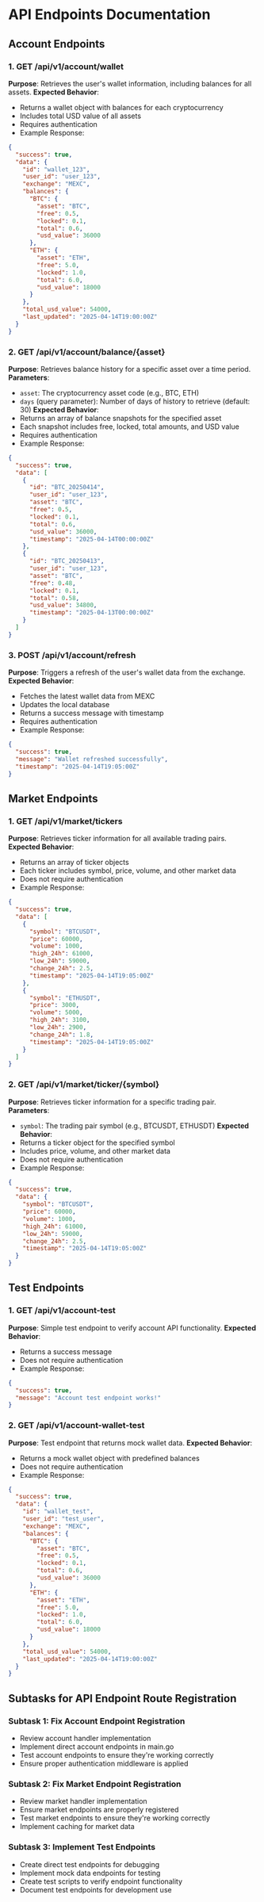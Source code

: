 # API Endpoints Documentation

## Account Endpoints

### 1. GET /api/v1/account/wallet
**Purpose**: Retrieves the user's wallet information, including balances for all assets.
**Expected Behavior**: 
- Returns a wallet object with balances for each cryptocurrency
- Includes total USD value of all assets
- Requires authentication
- Example Response:
```json
{
  "success": true,
  "data": {
    "id": "wallet_123",
    "user_id": "user_123",
    "exchange": "MEXC",
    "balances": {
      "BTC": {
        "asset": "BTC",
        "free": 0.5,
        "locked": 0.1,
        "total": 0.6,
        "usd_value": 36000
      },
      "ETH": {
        "asset": "ETH",
        "free": 5.0,
        "locked": 1.0,
        "total": 6.0,
        "usd_value": 18000
      }
    },
    "total_usd_value": 54000,
    "last_updated": "2025-04-14T19:00:00Z"
  }
}
```

### 2. GET /api/v1/account/balance/{asset}
**Purpose**: Retrieves balance history for a specific asset over a time period.
**Parameters**:
- `asset`: The cryptocurrency asset code (e.g., BTC, ETH)
- `days` (query parameter): Number of days of history to retrieve (default: 30)
**Expected Behavior**: 
- Returns an array of balance snapshots for the specified asset
- Each snapshot includes free, locked, total amounts, and USD value
- Requires authentication
- Example Response:
```json
{
  "success": true,
  "data": [
    {
      "id": "BTC_20250414",
      "user_id": "user_123",
      "asset": "BTC",
      "free": 0.5,
      "locked": 0.1,
      "total": 0.6,
      "usd_value": 36000,
      "timestamp": "2025-04-14T00:00:00Z"
    },
    {
      "id": "BTC_20250413",
      "user_id": "user_123",
      "asset": "BTC",
      "free": 0.48,
      "locked": 0.1,
      "total": 0.58,
      "usd_value": 34800,
      "timestamp": "2025-04-13T00:00:00Z"
    }
  ]
}
```

### 3. POST /api/v1/account/refresh
**Purpose**: Triggers a refresh of the user's wallet data from the exchange.
**Expected Behavior**: 
- Fetches the latest wallet data from MEXC
- Updates the local database
- Returns a success message with timestamp
- Requires authentication
- Example Response:
```json
{
  "success": true,
  "message": "Wallet refreshed successfully",
  "timestamp": "2025-04-14T19:05:00Z"
}
```

## Market Endpoints

### 1. GET /api/v1/market/tickers
**Purpose**: Retrieves ticker information for all available trading pairs.
**Expected Behavior**: 
- Returns an array of ticker objects
- Each ticker includes symbol, price, volume, and other market data
- Does not require authentication
- Example Response:
```json
{
  "success": true,
  "data": [
    {
      "symbol": "BTCUSDT",
      "price": 60000,
      "volume": 1000,
      "high_24h": 61000,
      "low_24h": 59000,
      "change_24h": 2.5,
      "timestamp": "2025-04-14T19:05:00Z"
    },
    {
      "symbol": "ETHUSDT",
      "price": 3000,
      "volume": 5000,
      "high_24h": 3100,
      "low_24h": 2900,
      "change_24h": 1.8,
      "timestamp": "2025-04-14T19:05:00Z"
    }
  ]
}
```

### 2. GET /api/v1/market/ticker/{symbol}
**Purpose**: Retrieves ticker information for a specific trading pair.
**Parameters**:
- `symbol`: The trading pair symbol (e.g., BTCUSDT, ETHUSDT)
**Expected Behavior**: 
- Returns a ticker object for the specified symbol
- Includes price, volume, and other market data
- Does not require authentication
- Example Response:
```json
{
  "success": true,
  "data": {
    "symbol": "BTCUSDT",
    "price": 60000,
    "volume": 1000,
    "high_24h": 61000,
    "low_24h": 59000,
    "change_24h": 2.5,
    "timestamp": "2025-04-14T19:05:00Z"
  }
}
```

## Test Endpoints

### 1. GET /api/v1/account-test
**Purpose**: Simple test endpoint to verify account API functionality.
**Expected Behavior**: 
- Returns a success message
- Does not require authentication
- Example Response:
```json
{
  "success": true,
  "message": "Account test endpoint works!"
}
```

### 2. GET /api/v1/account-wallet-test
**Purpose**: Test endpoint that returns mock wallet data.
**Expected Behavior**: 
- Returns a mock wallet object with predefined balances
- Does not require authentication
- Example Response:
```json
{
  "success": true,
  "data": {
    "id": "wallet_test",
    "user_id": "test_user",
    "exchange": "MEXC",
    "balances": {
      "BTC": {
        "asset": "BTC",
        "free": 0.5,
        "locked": 0.1,
        "total": 0.6,
        "usd_value": 36000
      },
      "ETH": {
        "asset": "ETH",
        "free": 5.0,
        "locked": 1.0,
        "total": 6.0,
        "usd_value": 18000
      }
    },
    "total_usd_value": 54000,
    "last_updated": "2025-04-14T19:00:00Z"
  }
}
```

## Subtasks for API Endpoint Route Registration

### Subtask 1: Fix Account Endpoint Registration
- Review account handler implementation
- Implement direct account endpoints in main.go
- Test account endpoints to ensure they're working correctly
- Ensure proper authentication middleware is applied

### Subtask 2: Fix Market Endpoint Registration
- Review market handler implementation
- Ensure market endpoints are properly registered
- Test market endpoints to ensure they're working correctly
- Implement caching for market data

### Subtask 3: Implement Test Endpoints
- Create direct test endpoints for debugging
- Implement mock data endpoints for testing
- Create test scripts to verify endpoint functionality
- Document test endpoints for development use
